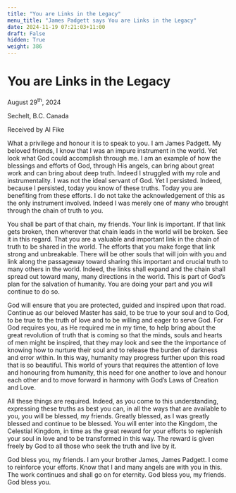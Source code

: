 ```yaml
---
title: "You are Links in the Legacy"
menu_title: "James Padgett says You are Links in the Legacy"
date: 2024-11-19 07:21:03+11:00
draft: False
hidden: True
weight: 386
---
```

# You are Links in the Legacy 

August 29<sup>th</sup>, 2024

Sechelt, B.C. Canada

Received by Al Fike 

What a privilege and honour it is to speak to you. I am James Padgett. My beloved friends, I know that I was an impure instrument in the world. Yet look what God could accomplish through me. I am an example of how the blessings and efforts of God, through His angels, can bring about great work and can bring about deep truth. Indeed I struggled with my role and instrumentality. I was not the ideal servant of God. Yet I persisted. Indeed, because I persisted, today you know of these truths. Today you are benefiting from these efforts. I do not take the acknowledgement of this as the only instrument involved. Indeed I was merely one of many who brought through the chain of truth to you. 

You shall be part of that chain, my friends. Your link is important. If that link gets broken, then wherever that chain leads in the world will be broken. See it in this regard. That you are a valuable and important link in the chain of truth to be shared in the world. The efforts that you make forge that link strong and unbreakable. There will be other souls that will join with you and link along the passageway toward sharing this important and crucial truth to many others in the world. Indeed, the links shall expand and the chain shall spread out toward many, many directions in the world. This is part of God’s plan for the salvation of humanity. You are doing your part and you will continue to do so. 

God will ensure that you are protected, guided and inspired upon that road. Continue as our beloved Master has said, to be true to your soul and to God, to be true to the truth of love and to be willing and eager to serve God. For God requires you, as He required me in my time, to help bring about the great revolution of truth that is coming so that the minds, souls and hearts of men might be inspired, that they may look and see the the  importance of knowing how to nurture their soul and to release the burden of darkness and error within. In this way, humanity may progress further upon this road that is so beautiful. This world of yours that requires the attention of love and honouring from humanity, this need for one another to love and honour each other and to move forward in harmony with God’s Laws of Creation and Love. 

All these things are required. Indeed, as you come to this understanding, expressing these truths as best you can, in all the ways that are available to you, you will be blessed, my friends. Greatly blessed, as I was greatly blessed and continue to be blessed. You will enter into the Kingdom, the Celestial Kingdom, in time as the great reward for your efforts to replenish your soul in love and to be transformed in this way. The reward is given freely by God to all those who seek the truth and live by it. 

God bless you, my friends. I am your brother James, James Padgett. I come to reinforce your efforts. Know that I and many angels are with you in this. The work continues and shall go on for eternity. God bless you, my friends. God bless you. 
